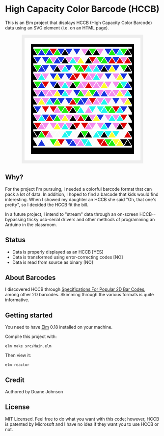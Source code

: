 # High Capacity Color Barcode (HCCB)

This is an Elm project that displays HCCB (High Capacity Color Barcode) data using an SVG element (i.e. on an HTML page).

<div align="center"><img src="docs/hccb-sample.png" width="396" height="420"></div>

## Why?

For the project I'm pursuing, I needed a colorful barcode format that can pack a lot of data. In addition, I hoped to find a barcode that kids would find interesting. When I showed my daughter an HCCB she said "Oh, that one's pretty", so I decided the HCCB fit the bill.

In a future project, I intend to "stream" data through an on-screen HCCB--bypassing tricky usb-serial drivers and other methods of programming an Arduino in the classroom.

## Status

- Data is properly displayed as an HCCB [YES]
- Data is transformed using error-correcting codes [NO]
- Data is read from source as binary [NO]

## About Barcodes

I discovered HCCB through [Specifications For Popular 2D Bar Codes](http://www.adams1.com/stack.html), among other 2D barcodes. Skimming through the various formats is quite informative.

## Getting started

You need to have [Elm](http://elm-lang.org/) 0.18 installed on your machine.

Compile this project with:

    elm make src/Main.elm

Then view it:

    elm reactor

## Credit

Authored by Duane Johnson

## License

MIT Licensed. Feel free to do what you want with this code; however, HCCB is patented by Microsoft and I have no idea if they want you to use HCCB or not.
